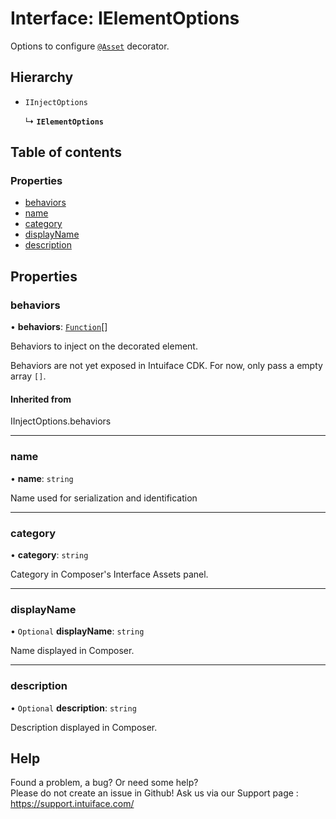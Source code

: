 # Interface: IElementOptions

Options to configure [`@Asset`](../README.md#asset) decorator.

## Hierarchy

- `IInjectOptions`

  ↳ **`IElementOptions`**

## Table of contents

### Properties

- [behaviors](IElementOptions.md#behaviors)
- [name](IElementOptions.md#name)
- [category](IElementOptions.md#category)
- [displayName](IElementOptions.md#displayname)
- [description](IElementOptions.md#description)

## Properties

### behaviors

• **behaviors**: [`Function`]( https://developer.mozilla.org/en-US/docs/Web/JavaScript/Reference/Global_Objects/Function )[]

Behaviors to inject on the decorated element.

Behaviors are not yet exposed in Intuiface CDK. For now, only pass a empty array `[]`.

#### Inherited from

IInjectOptions.behaviors

___

### name

• **name**: `string`

Name used for serialization and identification

___

### category

• **category**: `string`

Category in Composer's Interface Assets panel.

___

### displayName

• `Optional` **displayName**: `string`

Name displayed in Composer.

___

### description

• `Optional` **description**: `string`

Description displayed in Composer.


## Help
Found a problem, a bug? Or need some help?  
Please do not create an issue in Github! Ask us via our Support page : https://support.intuiface.com/